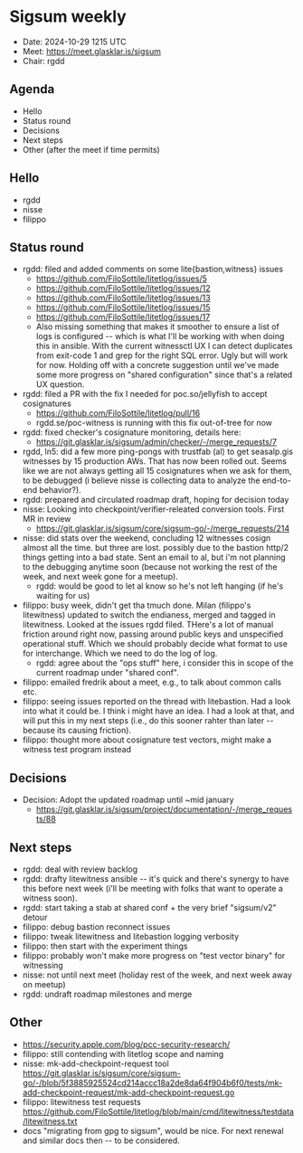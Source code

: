 # Sigsum weekly

- Date: 2024-10-29 1215 UTC
- Meet: https://meet.glasklar.is/sigsum
- Chair: rgdd

## Agenda

- Hello
- Status round
- Decisions
- Next steps
- Other (after the meet if time permits)

## Hello

- rgdd
- nisse
- filippo

## Status round

- rgdd: filed and added comments on some lite{bastion,witness} issues
  - https://github.com/FiloSottile/litetlog/issues/5
  - https://github.com/FiloSottile/litetlog/issues/12
  - https://github.com/FiloSottile/litetlog/issues/13
  - https://github.com/FiloSottile/litetlog/issues/15
  - https://github.com/FiloSottile/litetlog/issues/17
  - Also missing something that makes it smoother to ensure a list of logs is
    configured -- which is what I'll be working with when doing this in ansible.
    With the current witnessctl UX I can detect duplicates from exit-code 1 and
    grep for the right SQL error. Ugly but will work for now. Holding off with a
    concrete suggestion until we've made some more progress on "shared
    configuration" since that's a related UX question.
- rgdd: filed a PR with the fix I needed for poc.so/jellyfish to accept
  cosignatures
  - https://github.com/FiloSottile/litetlog/pull/16
  - rgdd.se/poc-witness is running with this fix out-of-tree for now
- rgdd: fixed checker's cosignature monitoring, details here:
  - https://git.glasklar.is/sigsum/admin/checker/-/merge_requests/7
- rgdd, ln5: did a few more ping-pongs with trustfab (al) to get seasalp.gis
  witnesses by 15 production AWs. That has now been rolled out. Seems like we
  are not always getting all 15 cosignatures when we ask for them, to be
  debugged (i believe nisse is collecting data to analyze the end-to-end
  behavior?).
- rgdd: prepared and circulated roadmap draft, hoping for decision today
- nisse: Looking into checkpoint/verifier-releated conversion tools. First MR in
  review
  - https://git.glasklar.is/sigsum/core/sigsum-go/-/merge_requests/214
- nisse: did stats over the weekend, concluding 12 witnesses cosign almost all
  the time. but three are lost. possibly due to the bastion http/2 things
  getting into a bad state. Sent an email to al, but i'm not planning to the
  debugging anytime soon (because not working the rest of the week, and next
  week gone for a meetup).
  - rgdd: would be good to let al know so he's not left hanging (if he's waiting
    for us)
- filippo: busy week, didn't get tha tmuch done. Milan (filippo's litewitness)
  updated to switch the endianess, merged and tagged in litewitness. Looked at
  the issues rgdd filed. THere's a lot of manual friction around right now,
  passing around public keys and unspecified operational stuff. Which we should
  probably decide what format to use for interchange. Which we need to do the
  log of log.
  - rgdd: agree about the "ops stuff" here, i consider this in scope of the
    current roadmap under "shared conf".
- filippo: emailed fredrik about a meet, e.g., to talk about common calls etc.
- filippo: seeing issues reported on the thread with litebastion. Had a look
  into what it could be. I think i might have an idea. I had a look at that, and
  will put this in my next steps (i.e., do this sooner rahter than later --
  because its causing friction).
- filippo: thought more about cosignature test vectors, might make a witness
  test program instead

## Decisions

- Decision: Adopt the updated roadmap until ~mid january
  - https://git.glasklar.is/sigsum/project/documentation/-/merge_requests/88

## Next steps

- rgdd: deal with review backlog
- rgdd: drafty litewitness ansible -- it's quick and there's synergy to have
  this before next week (i'll be meeting with folks that want to operate a
  witness soon).
- rgdd: start taking a stab at shared conf + the very brief "sigsum/v2" detour
- filippo: debug bastion reconnect issues
- filippo: tweak litewitness and litebastion logging verbosity
- filippo: then start with the experiment things
- filippo: probably won't make more progress on "test vector binary" for
  witnessing
- nisse: not until next meet (holiday rest of the week, and next week away on
  meetup)
- rgdd: undraft roadmap milestones and merge

## Other

- https://security.apple.com/blog/pcc-security-research/
- filippo: still contending with litetlog scope and naming
- nisse: mk-add-checkpoint-request tool
  https://git.glasklar.is/sigsum/core/sigsum-go/-/blob/5f3885925524cd214accc18a2de8da64f904b6f0/tests/mk-add-checkpoint-request/mk-add-checkpoint-request.go
- filippo: litewitness test requests
  https://github.com/FiloSottile/litetlog/blob/main/cmd/litewitness/testdata/litewitness.txt
- docs "migrating from gpg to sigsum", would be nice. For next renewal and
  similar docs then -- to be considered.
